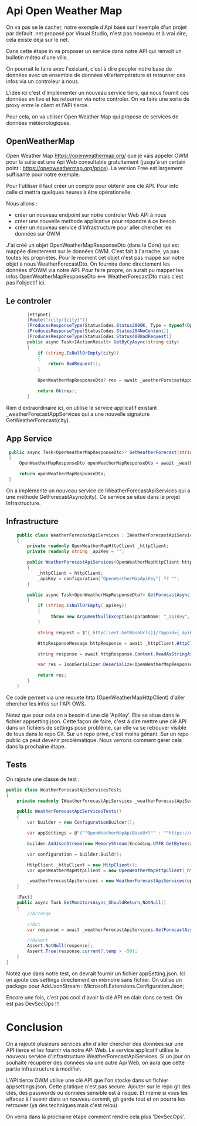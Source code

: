 # Api Open Weather Map

On va pas se le cacher, notre exemple d'Api basé sur l'exemple d'un projet par default .net proposé par Visual Studio, n'est pas nouveau et à vrai dire, cela existe déjà sur le net. 

Dans cette étape in va proposer un service dans notre API qui renvoit un bulletin météo d'une ville. 

On pourrait le faire avec l'existant, c'est à dire peupler notre base de données avec un ensemble de données ville/température et retourner ces infos via un controleur à nous. 

L'idée ici c'est d'implémenter un nouveau service tiers, qui nous fournit ces données en live et les retourner via notre controler. On va faire une sorte de proxy entre le client et l'API tierce.

Pour cela, on va utiliser Open Weather Map qui propose de services de données météorologiques.


## OpenWeatherMap

Open Weather Map https://openweathermap.org/  que je vais appeler OWM pour la suite est une Api Web consultable gratuitement (jusqu'à un certain point : https://openweathermap.org/price). La version Free est largement suffisante pour notre exemple. 

Pour l'utiliser il faut créer un compte pour obtenir une clé API. Pour info celle ci mettra quelques heures à être opérationelle. 

Nous allons :
- créer un nouveau endpoint sur notre controler Web API à nous
- créer une nouvelle methode applicative pour répondre à ce besoin
- créer un nouveau service d'infrastructure pour aller chercher les données sur OWM

J'ai créé un objet OpenWeatherMapResponseDto (dans le Core) qui est mappée directement sur le données OWM. C'est fait à l'arrache, ya pas toutes les propriétés. Pour le moment cet objet n'est pas mappé sur notre objet à nous WeatherForecastDto. On fournira donc directement les données d'OWM via notre API.
Pour faire propre, on aurait pu mapper les infos OpenWeatherMapResponseDto <==> WeatherForecastDto mais c'est pas l'objectif ici. 

## Le controler 

```c#
        [HttpGet]
        [Route("/city/{city}")]
        [ProducesResponseType(StatusCodes.Status200OK, Type = typeof(OpenWeatherMapResponseDto))]
        [ProducesResponseType(StatusCodes.Status204NoContent)]
        [ProducesResponseType(StatusCodes.Status400BadRequest)]
        public async Task<IActionResult> GetByCyAsync(string city)
        {
            if (string.IsNullOrEmpty(city))
            {
                return BadRequest();
            }
 
            OpenWeatherMapResponseDto? res = await _weatherForecastAppServices.GetWeatherForecast(city);

            return Ok(res);
        }
```

Rien d'extraordinaire ici, on utilise le service applicatif existant _weatherForecastAppServices qui a une nouvelle signature GetWeatherForecast(city).

## App Service

```c#
 public async Task<OpenWeatherMapResponseDto>? GetWeatherForecast(string city)
 {
     OpenWeatherMapResponseDto openWeatherMapResponseDto = await _weatherForecastApiServices.GetForecastAsync(city);

     return openWeatherMapResponseDto;
 }
```

On a implémenté un nouveau service de IWeatherForecastApiServices qui a une méthode GetForecastAsync(city). Ce service se situe dans le projet Infrastructure. 

## Infrastructure

```c#
    public class WeatherForecastApiServices : IWeatherForecastApiServices
    {
        private readonly OpenWeatherMapHttpClient _httpClient;
        private readonly string _apiKey = "";

        public WeatherForecastApiServices(OpenWeatherMapHttpClient httpClient, IConfiguration configuration)
        {
            _httpClient = httpClient;
            _apiKey = configuration["OpenWeatherMapApiKey"] ?? "";
        }

        public async Task<OpenWeatherMapResponseDto?> GetForecastAsync(string city)
        {
            if (string.IsNullOrEmpty(_apiKey))
            {
                 throw new ArgumentNullException(paramName: "_apiKey", message: "OpenWeatherMapApiKey must not be null");
            }

            string request = $"{_httpClient.GetBaseUrl()}/?appid={_apiKey}&q={city}";

            HttpResponseMessage httpResponse = await _httpClient.HttpClient.GetAsync(request);

            string response = await httpResponse.Content.ReadAsStringAsync();

            var res = JsonSerializer.Deserialize<OpenWeatherMapResponseDto?>(response);

            return res;
        }
    }
```

Ce code permet via une requete http (OpenWeatherMapHttpClient) d'aller chercher les infos sur l'API OWS.

Notez que pour cela on a besoin d'une clé 'ApiKey'. Elle se situe dans le fichier appsetting.json. Cette façon de faire, c'est à dire mettre une clé API dans un fichiers de settings pose problème, car elle va se retrouver visible de tous dans le repo Git. Sur un repo privé, c'est moins génant. Sur un repo public ça peut devenir problématique. Nous verrons comment gérer cela dans la prochaine étape. 


## Tests

On rajoute une classe de test : 

```c#
public class WeatherForecastApiServicesTests
{
    private readonly IWeatherForecastApiServices _weatherForecastApiServices;

    public WeatherForecastApiServicesTests()
    {
        var builder = new ConfigurationBuilder();

        var appSettings = @"{""OpenWeatherMapApiBaseUrl"" : ""https://api.openweathermap.org/data/3.0/onecall"", ""OpenWeatherMapApiKey"" : ""2ab3de3a263b8b265877be0c4acf25b3""}";

        builder.AddJsonStream(new MemoryStream(Encoding.UTF8.GetBytes(appSettings)));

        var configuration = builder.Build();

        HttpClient _httpClient = new HttpClient();
        var openWeatherMapHttpClient = new OpenWeatherMapHttpClient(_httpClient, configuration);

        _weatherForecastApiServices = new WeatherForecastApiServices(openWeatherMapHttpClient, configuration);
    }

    [Fact]
    public async Task GetMonitorsAsync_ShouldReturn_NotNull()
    {
        //Arrange

        //Act
        var response = await _weatherForecastApiServices.GetForecastAsync("Rennes");

        //Assert
        Assert.NotNull(response);
        Assert.True(response.current?.temp > -50);
    }
}
```

Notez que dans notre test, on devrait fournir un fichier appSetting.json. Ici on ajoute ces settings directement en mémoire sans fichier. On utilise un package pour AddJsonStream : Microsoft.Extensions.Configuration.Json;

Encore une fois, c'est pas cool d'avoir la clé API en clair dans ce test. On est pas DevSecOps !!!

# Conclusion

On a rajouté plusieurs services afin d'aller chercher des données sur une API tierce et les fournir via notre APi Web. 
Le service applicatif utilise le nouveau service d'infrastructure WeatherForecastApiServices. Si un jour on souhaite récupérer des données via une autre Api Web, on aura que cette partie infrastructure à modifier. 

L'API tierce OWM utilise une clé API que l'on stocke dans un fichier appsettings.json. Cette pratique n'est pas secure. Ajouter sur le repo git des clés, des passwords ou données sensible est à risque. Et meme si vous les effacez à l'avenir dans un nouveau commit, git garde tout et on pourra les retrouver (ya des techniques mais c'est relou)

On verra dans la prochaine étape comment rendre cela plus 'DevSecOps'. 